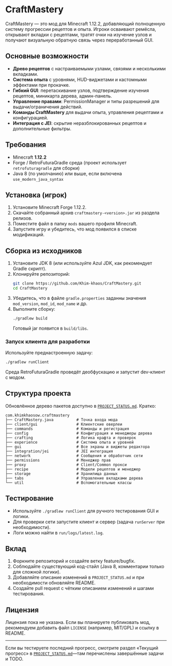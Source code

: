 # CraftMastery

CraftMastery — это мод для Minecraft 1.12.2, добавляющий полноценную систему прогрессии рецептов и опыта. Игроки осваивают ремёсла, открывают вкладки с рецептами, тратят очки на изучение узлов и получают визуальную обратную связь через переработанный GUI.

## Основные возможности

- **Древо рецептов** с настраиваемыми узлами, связями и несколькими вкладками.
- **Система опыта** с уровнями, HUD-виджетами и кастомными эффектами при прокачке.
- **Гибкий GUI**: перетаскивание узлов, подтверждение изучения рецептов, миникарта дерева, админ-панель.
- **Управление правами**: PermissionManager и типы разрешений для выдачи/ограничения действий.
- **Команды CraftMastery** для выдачи опыта, управления рецептами и конфигурацией.
- **Интеграция с JEI**: скрытие неразблокированных рецептов и дополнительные фильтры.

## Требования

- Minecraft **1.12.2**
- Forge / RetroFuturaGradle среда (проект использует `retrofuturagradle` для сборки)
- Java 8 (по умолчанию) или выше, если включена `use_modern_java_syntax`

## Установка (игрок)

1. Установите Minecraft Forge 1.12.2.
2. Скачайте собранный архив `craftmastery-<version>.jar` из раздела релизов.
3. Поместите файл в папку `mods` вашего профиля Minecraft.
4. Запустите игру и убедитесь, что мод появился в списке модификаций.

## Сборка из исходников

1. Установите JDK 8 (или используйте Azul JDK, как рекомендует Gradle скрипт).
2. Клонируйте репозиторий:
   ```bash
   git clone https://github.com/Khim-khaos/CraftMastery.git
   cd CraftMastery
   ```
3. Убедитесь, что в файле `gradle.properties` заданны значения `mod_version`, `mod_id`, `mod_name` и др.
4. Выполните сборку:
   ```bash
   ./gradlew build
   ```
   Готовый jar появится в `build/libs`.

### Запуск клиента для разработки

Используйте преднастроенную задачу:

```bash
./gradlew runClient
```

Среда RetroFuturaGradle проведёт деобфускацию и запустит dev-клиент с модом.

## Структура проекта

Обновлённое дерево пакетов доступно в [`PROJECT_STATUS.md`](PROJECT_STATUS.md). Кратко:

```text
com.khimkhaosow.craftmastery
├── CraftMastery.java          # Точка входа мода
├── client/gui                 # Клиентские оверлеи
├── commands                   # Команды и регистрация
├── config                     # Конфигурация и менеджеры дерева
├── crafting                   # Логика крафта и проверок
├── experience                 # Система опыта и уровней
├── gui                        # Все экраны и виджеты редактора
├── integration/jei            # JEI интеграция
├── network                    # Сообщения и обработчик сети
├── permissions                # Менеджер прав
├── proxy                      # Client/Common прокси
├── recipe                     # Модели рецептов и менеджер
├── storage                    # Хранилища данных
├── tabs                       # Управление вкладками дерева
└── util                       # Вспомогательные классы
```

## Тестирование

- Используйте `./gradlew runClient` для ручного тестирования GUI и логики.
- Для проверки сети запустите клиент и сервер (задача `runServer` при необходимости).
- Логи можно найти в `run/logs/latest.log`.

## Вклад

1. Форкните репозиторий и создайте ветку feature/bugfix.
2. Соблюдайте существующий код-стайл (Java 8, комментарии только для сложной логики).
3. Добавляйте описание изменений в `PROJECT_STATUS.md` и при необходимости обновляйте README.
4. Создайте pull request с чётким описанием изменений и шагами тестирования.

## Лицензия

Лицензия пока не указана. Если вы планируете публиковать мод, рекомендуем добавить файл `LICENSE` (например, MIT/GPL) и ссылку в README.

---

Если вы тестируете последний прогресс, смотрите раздел «Текущий прогресс» в [`PROJECT_STATUS.md`](PROJECT_STATUS.md)—там перечислены завершённые задачи и TODO.
